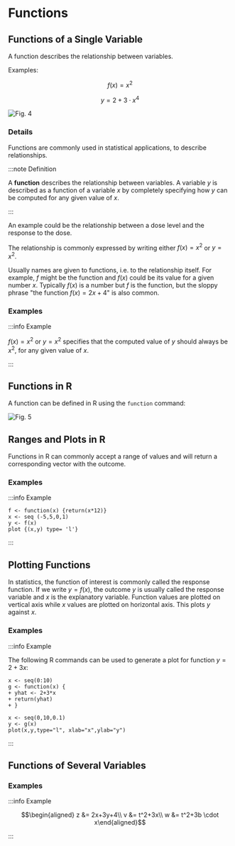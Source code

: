 # Functions

## Functions of a Single Variable

A function describes the relationship between variables.

Examples:

$$f(x) = x^2$$

$$y = 2+3\cdot x^4$$

![Fig. 4](../media/5_1_Functions_of_a_single_variable.png)

### Details

Functions are commonly used in statistical applications, to describe relationships.

:::note Definition

A **function** describes the relationship between variables.
A variable $y$ is described as a function of a variable $x$ by completely specifying how $y$ can be computed for any given value of $x$.

:::

An example could be the relationship between a dose level and the response to the dose.

The relationship is commonly expressed by writing either $f(x) = x^{2}$ or $y = x^2$.

Usually names are given to functions, i.e. to the relationship itself.
For example, $f$ might be the function and $f(x)$ could be its value for a given number $x$.
Typically $f(x)$ is a number but $f$ is the function, but the sloppy phrase "the function $f(x)=2x+4$" is also common.

### Examples

:::info Example

$f(x) = x^2$ or $y = x^2$ specifies that the computed value of $y$ should always be $x^2$, for any given value of $x$.

:::

## Functions in R

A function can be defined in R using the `function` command:

![Fig. 5](../media/5_2_Functions_in_R.png)

## Ranges and Plots in R

Functions in R can commonly accept a range of values and will return a corresponding vector with the outcome.

### Examples

:::info Example

```text
f <- function(x) {return(x*12)}
x <- seq (-5,5,0,1)
y <- f(x)
plot {(x,y) type= 'l'}
```

:::

## Plotting Functions

In statistics, the function of interest is commonly called the response function.
If we write $y=f(x)$, the outcome $y$ is usually called the response variable and $x$ is the explanatory variable.
Function values are plotted on vertical axis while $x$ values are plotted on horizontal axis.
This plots $y$ against $x$.

### Examples

:::info Example

The following R commands can be used to generate a plot for function $y= 2+3x$:

```text
x <- seq(0:10)
g <- function(x) {
+ yhat <- 2+3*x
+ return(yhat)
+ }

x <- seq(0,10,0.1)
y <- g(x)
plot(x,y,type="l", xlab="x",ylab="y")
```

:::

## Functions of Several Variables

### Examples

:::info Example

$$\begin{aligned} z &= 2x+3y+4\\ v &= t^2+3x\\ w &= t^2+3b \cdot x\end{aligned}$$

:::
